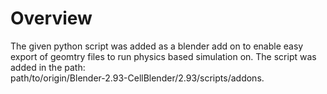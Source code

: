 # Overview

The given python script was added as a blender add on to enable easy export of geomtry files to run physics
based simulation on. The script was added in the path: <br/>
path/to/origin/Blender-2.93-CellBlender/2.93/scripts/addons.
